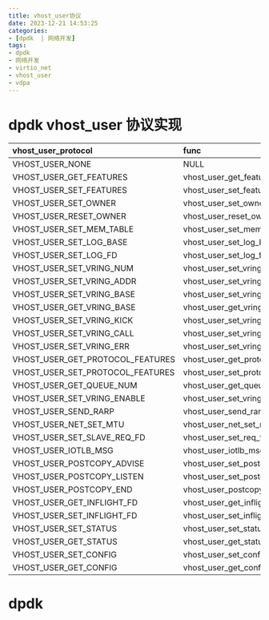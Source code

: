 ```yaml
---
title: vhost_user协议
date: 2023-12-21 14:53:25
categories:
- [dpdk  | 网络开发]
tags:
- dpdk
- 网络开发
- virtio_net
- vhost_user
- vdpa
---
```


# dpdk vhost_user 协议实现
|  vhost_user_protocol       | func | desc| - |
| :---        |    :----   |          :--- | - |
| VHOST_USER_NONE  | NULL  | - | - |
| VHOST_USER_GET_FEATURES  | vhost_user_get_features  | - |
| VHOST_USER_SET_FEATURES  | vhost_user_set_features  | - |
| VHOST_USER_SET_OWNER  | vhost_user_set_owner  | - |
| VHOST_USER_RESET_OWNER  | vhost_user_reset_owner  | - |
| VHOST_USER_SET_MEM_TABLE  | vhost_user_set_mem_table  | - |
| VHOST_USER_SET_LOG_BASE  | vhost_user_set_log_base  | - |
| VHOST_USER_SET_LOG_FD  | vhost_user_set_log_fd  | - |
| VHOST_USER_SET_VRING_NUM  | vhost_user_set_vring_num  | - |
| VHOST_USER_SET_VRING_ADDR  | vhost_user_set_vring_addr  | - |
| VHOST_USER_SET_VRING_BASE  | vhost_user_set_vring_base  | - |
| VHOST_USER_GET_VRING_BASE  | vhost_user_get_vring_base  | - |
| VHOST_USER_SET_VRING_KICK  | vhost_user_set_vring_kick  | - |
| VHOST_USER_SET_VRING_CALL  | vhost_user_set_vring_call  | - |
| VHOST_USER_SET_VRING_ERR  | vhost_user_set_vring_err  | - |
| VHOST_USER_GET_PROTOCOL_FEATURES  | vhost_user_get_protocol_features  | - |
| VHOST_USER_SET_PROTOCOL_FEATURES  | vhost_user_set_protocol_features  | - |
| VHOST_USER_GET_QUEUE_NUM  | vhost_user_get_queue_num  | - |
| VHOST_USER_SET_VRING_ENABLE  | vhost_user_set_vring_enable  | - |
| VHOST_USER_SEND_RARP  | vhost_user_send_rarp  | - |
| VHOST_USER_NET_SET_MTU  | vhost_user_net_set_mtu  | - |
| VHOST_USER_SET_SLAVE_REQ_FD  | vhost_user_set_req_fd  | - |
| VHOST_USER_IOTLB_MSG  | vhost_user_iotlb_msg  | - |
| VHOST_USER_POSTCOPY_ADVISE  | vhost_user_set_postcopy_advise  | - |
| VHOST_USER_POSTCOPY_LISTEN  | vhost_user_set_postcopy_listen  | - |
| VHOST_USER_POSTCOPY_END  | vhost_user_postcopy_end  | - |
| VHOST_USER_GET_INFLIGHT_FD  | vhost_user_get_inflight_fd  | - |
| VHOST_USER_SET_INFLIGHT_FD  | vhost_user_set_inflight_fd  | - |
| VHOST_USER_SET_STATUS  | vhost_user_set_status  | - |
| VHOST_USER_GET_STATUS  | vhost_user_get_status  | - |
| VHOST_USER_SET_CONFIG  | vhost_user_set_config  | - |
| VHOST_USER_GET_CONFIG  | vhost_user_get_config  | - |

# dpdk